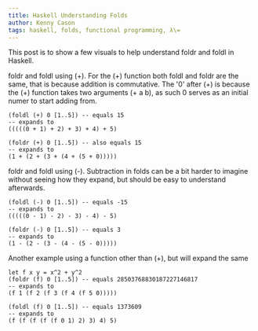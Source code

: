 ```yaml
---
title: Haskell Understanding Folds
author: Kenny Cason
tags: haskell, folds, functional programming, λ\=
---
```


This post is to show a few visuals to help understand foldr and foldl in Haskell. 

foldr and foldl using (+). For the (+) function both foldl and foldr are the same, that is because addition is commutative. The '0' after (+) is because the (+) function takes two arguments (+ a b), as such 0 serves as an initial numer to start adding from. 
```{.haskell .numberLines startFrom="1"}
(foldl (+) 0 [1..5]) -- equals 15
-- expands to
(((((0 + 1) + 2) + 3) + 4) + 5) 

(foldr (+) 0 [1..5]) -- also equals 15
-- expands to
(1 + (2 + (3 + (4 + (5 + 0)))))
```

foldr and foldl using (-). Subtraction in folds can be a bit harder to imagine without seeing how they expand, but should be easy to understand afterwards.
```{.haskell .numberLines startFrom="1"}
(foldl (-) 0 [1..5]) -- equals -15
-- expands to
(((((0 - 1) - 2) - 3) - 4) - 5)

(foldr (-) 0 [1..5]) -- equals 3 
-- expands to
(1 - (2 - (3 - (4 - (5 - 0)))))
```

Another example using a function other than (+), but will expand the same
```{.haskell .numberLines startFrom="1"}
let f x y = x^2 + y^2
(foldr (f) 0 [1..5]) -- equals 28503768830187227146817
-- expands to
(f 1 (f 2 (f 3 (f 4 (f 5 0)))))

(foldl (f) 0 [1..5]) -- equals 1373609
-- expands to
(f (f (f (f (f 0 1) 2) 3) 4) 5) 
```
